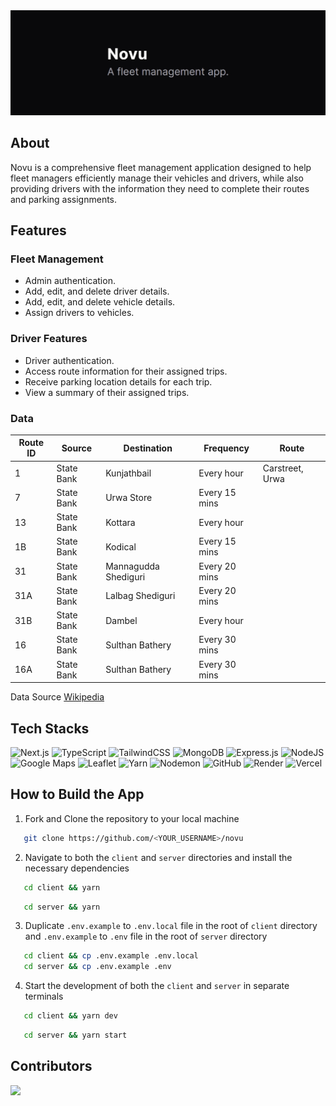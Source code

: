 <div align="center">
  <img src="/assets/banner-image.jpg" alt="banner-image"/>
</div>

## About

Novu is a comprehensive fleet management application designed to help fleet managers efficiently manage their vehicles and drivers, while also providing drivers with the information they need to complete their routes and parking assignments.

## Features

### Fleet Management

- Admin authentication.
- Add, edit, and delete driver details.
- Add, edit, and delete vehicle details.
- Assign drivers to vehicles.

### Driver Features

- Driver authentication.
- Access route information for their assigned trips.
- Receive parking location details for each trip.
- View a summary of their assigned trips.

### Data

| Route ID | Source     | Destination          | Frequency     | Route           |
| -------- | ---------- | -------------------- | ------------- | --------------- |
| 1        | State Bank | Kunjathbail          | Every hour    | Carstreet, Urwa |
| 7        | State Bank | Urwa Store           | Every 15 mins |                 |
| 13       | State Bank | Kottara              | Every hour    |                 |
| 1B       | State Bank | Kodical              | Every 15 mins |                 |
| 31       | State Bank | Mannagudda Shediguri | Every 20 mins |                 |
| 31A      | State Bank | Lalbag Shediguri     | Every 20 mins |                 |
| 31B      | State Bank | Dambel               | Every hour    |                 |
| 16       | State Bank | Sulthan Bathery      | Every 30 mins |                 |
| 16A      | State Bank | Sulthan Bathery      | Every 30 mins |                 |

Data Source [Wikipedia](https://en.wikipedia.org/wiki/Mangalore_City_Bus_routes)

## Tech Stacks

![Next.js](https://img.shields.io/badge/Next.js-%23000000.svg?style=for-the-badge&logo=next.js&logoColor=white)
![TypeScript](https://img.shields.io/badge/TypeScript-%23007ACC.svg?style=for-the-badge&logo=typescript&logoColor=white)
![TailwindCSS](https://img.shields.io/badge/tailwindcss-%2338B2AC.svg?style=for-the-badge&logo=tailwind-css&logoColor=white)
![MongoDB](https://img.shields.io/badge/MongoDB-%234ea94b.svg?style=for-the-badge&logo=mongodb&logoColor=white)
![Express.js](https://img.shields.io/badge/express.js-%23404d59.svg?style=for-the-badge&logo=express&logoColor=%2361DAFB)
![NodeJS](https://img.shields.io/badge/node.js-6DA55F?style=for-the-badge&logo=node.js&logoColor=white)
![Google Maps](https://img.shields.io/badge/Google_Maps-%234285F4.svg?style=for-the-badge&logo=google-maps&logoColor=white)
![Leaflet](https://img.shields.io/badge/Leaflet-%23056B13.svg?style=for-the-badge&logo=leaflet&logoColor=white)
![Yarn](https://img.shields.io/badge/Yarn-%232C8EBB.svg?style=for-the-badge&logo=yarn&logoColor=white)
![Nodemon](https://img.shields.io/badge/NODEMON-%23323330.svg?style=for-the-badge&logo=nodemon&logoColor=%BBDEAD)
![GitHub](https://img.shields.io/badge/github-%23121011.svg?style=for-the-badge&logo=github&logoColor=white)
![Render](https://img.shields.io/badge/Render-%46E3B7.svg?style=for-the-badge&logo=render&logoColor=white)
![Vercel](https://img.shields.io/badge/vercel-%23000000.svg?style=for-the-badge&logo=vercel&logoColor=white)

## How to Build the App

1. Fork and Clone the repository to your local machine

```bash
   git clone https://github.com/<YOUR_USERNAME>/novu
```

2. Navigate to both the `client` and `server` directories and install the necessary dependencies

```bash
   cd client && yarn
```

```bash
   cd server && yarn
```

3. Duplicate `.env.example` to `.env.local` file in the root of `client` directory and `.env.example` to `.env` file in the root of `server` directory

```bash
   cd client && cp .env.example .env.local
   cd server && cp .env.example .env
```

4. Start the development of both the `client` and `server` in separate terminals

```bash
   cd client && yarn dev
```

```bash
   cd server && yarn start
```

## Contributors

<a href="https://github.com/TejasNayak42/novu/graphs/contributors">
    <img src="https://contrib.rocks/image?repo=TejasNayak42/novu" />
</a>
